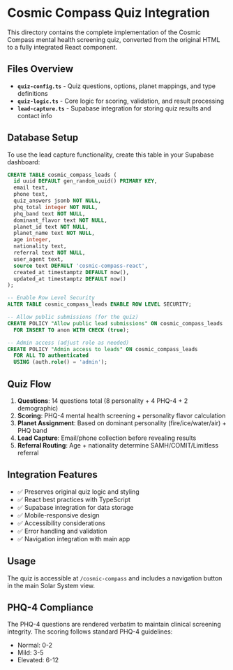 # Cosmic Compass Quiz Integration

This directory contains the complete implementation of the Cosmic Compass mental health screening quiz, converted from the original HTML to a fully integrated React component.

## Files Overview

- **`quiz-config.ts`** - Quiz questions, options, planet mappings, and type definitions
- **`quiz-logic.ts`** - Core logic for scoring, validation, and result processing
- **`lead-capture.ts`** - Supabase integration for storing quiz results and contact info

## Database Setup

To use the lead capture functionality, create this table in your Supabase dashboard:

```sql
CREATE TABLE cosmic_compass_leads (
  id uuid DEFAULT gen_random_uuid() PRIMARY KEY,
  email text,
  phone text,
  quiz_answers jsonb NOT NULL,
  phq_total integer NOT NULL,
  phq_band text NOT NULL,
  dominant_flavor text NOT NULL,
  planet_id text NOT NULL,
  planet_name text NOT NULL,
  age integer,
  nationality text,
  referral text NOT NULL,
  user_agent text,
  source text DEFAULT 'cosmic-compass-react',
  created_at timestamptz DEFAULT now(),
  updated_at timestamptz DEFAULT now()
);

-- Enable Row Level Security
ALTER TABLE cosmic_compass_leads ENABLE ROW LEVEL SECURITY;

-- Allow public submissions (for the quiz)
CREATE POLICY "Allow public lead submissions" ON cosmic_compass_leads
  FOR INSERT TO anon WITH CHECK (true);

-- Admin access (adjust role as needed)
CREATE POLICY "Admin access to leads" ON cosmic_compass_leads
  FOR ALL TO authenticated
  USING (auth.role() = 'admin');
```

## Quiz Flow

1. **Questions**: 14 questions total (8 personality + 4 PHQ-4 + 2 demographic)
2. **Scoring**: PHQ-4 mental health screening + personality flavor calculation
3. **Planet Assignment**: Based on dominant personality (fire/ice/water/air) + PHQ band
4. **Lead Capture**: Email/phone collection before revealing results
5. **Referral Routing**: Age + nationality determine SAMH/COMIT/Limitless referral

## Integration Features

- ✅ Preserves original quiz logic and styling
- ✅ React best practices with TypeScript
- ✅ Supabase integration for data storage
- ✅ Mobile-responsive design
- ✅ Accessibility considerations
- ✅ Error handling and validation
- ✅ Navigation integration with main app

## Usage

The quiz is accessible at `/cosmic-compass` and includes a navigation button in the main Solar System view.

## PHQ-4 Compliance

The PHQ-4 questions are rendered verbatim to maintain clinical screening integrity. The scoring follows standard PHQ-4 guidelines:

- Normal: 0-2
- Mild: 3-5
- Elevated: 6-12
